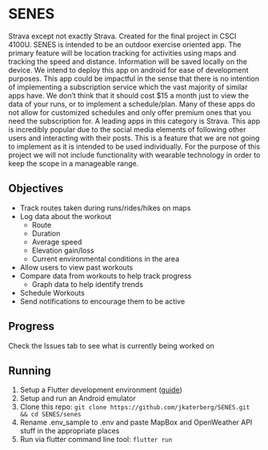 # SENES

Strava except not exactly Strava. Created for the final project in CSCI 4100U. SENES is intended to be an outdoor exercise oriented app. The primary feature will be location tracking for activities using maps and tracking the speed and distance. Information will be saved locally on the device. We intend to deploy this app on android for ease of development purposes. This app could be impactful in the sense that there is no intention of implementing a subscription service which the vast majority of similar apps have. We don’t think that it should cost $15 a month just to view the data of your runs, or to implement a schedule/plan. Many of these apps do not allow for customized schedules and only offer premium ones that you need the subscription for. A leading apps in this category is Strava. This app is incredibly popular due to the social media elements of following other users and interacting with their posts. This is a feature that we are not going to implement as it is intended to be used individually. For the purpose of this project we will not include functionality with wearable technology in order to keep the scope in a manageable range.

## Objectives

- Track routes taken during runs/rides/hikes on maps
- Log data about the workout
  - Route
  - Duration
  - Average speed
  - Elevation gain/loss
  - Current environmental conditions in the area
- Allow users to view past workouts
- Compare data from workouts to help track progress
  - Graph data to help identify trends
- Schedule Workouts
- Send notifications to encourage them to be active

## Progress

Check the Issues tab to see what is currently being worked on

## Running

1. Setup a Flutter development environment ([guide](docs.flutter.com/get-started/install))
2. Setup and run an Android emulator
3. Clone this repo: `git clone https://github.com/jkaterberg/SENES.git && cd SENES/senes`
4. Rename .env_sample to .env and paste MapBox and OpenWeather API stuff in the appropriate places
5. Run via flutter command line tool: `flutter run`
